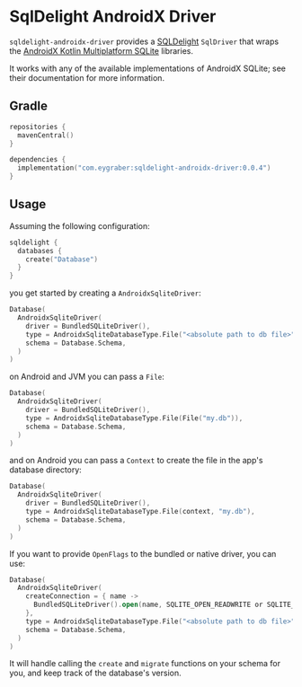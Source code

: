# SqlDelight AndroidX Driver

`sqldelight-androidx-driver` provides a [SQLDelight] `SqlDriver` that wraps the [AndroidX Kotlin Multiplatform SQLite]
libraries.

It works with any of the available implementations of AndroidX SQLite; see their documentation for more information.

## Gradle

```kotlin
repositories {
  mavenCentral()
}

dependencies {
  implementation("com.eygraber:sqldelight-androidx-driver:0.0.4")
}
```

## Usage
Assuming the following configuration:

```kotlin
sqldelight {
  databases {
    create("Database")
  }
}
```

you get started by creating a `AndroidxSqliteDriver`:

```kotlin
Database(
  AndroidxSqliteDriver(
    driver = BundledSQLiteDriver(),
    type = AndroidxSqliteDatabaseType.File("<absolute path to db file>"),
    schema = Database.Schema,
  )
)
```

on Android and JVM you can pass a `File`:

```kotlin
Database(
  AndroidxSqliteDriver(
    driver = BundledSQLiteDriver(),
    type = AndroidxSqliteDatabaseType.File(File("my.db")),
    schema = Database.Schema,
  )
)
```

and on Android you can pass a `Context` to create the file in the app's database directory:

```kotlin
Database(
  AndroidxSqliteDriver(
    driver = BundledSQLiteDriver(),
    type = AndroidxSqliteDatabaseType.File(context, "my.db"),
    schema = Database.Schema,
  )
)
```

If you want to provide `OpenFlags` to the bundled or native driver, you can use:

```kotlin
Database(
  AndroidxSqliteDriver(
    createConnection = { name ->
      BundledSQLiteDriver().open(name, SQLITE_OPEN_READWRITE or SQLITE_OPEN_CREATE)
    },
    type = AndroidxSqliteDatabaseType.File("<absolute path to db file>"),
    schema = Database.Schema,
  )
)
```

It will handle calling the `create` and `migrate` functions on your schema for you, and keep track of the database's version.

[AndroidX Kotlin Multiplatform SQLite]: https://developer.android.com/kotlin/multiplatform/sqlite
[SQLDelight]: https://github.com/sqldelight/sqldelight
